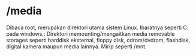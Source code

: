 # /media

Dibaca root, merupakan direktori utama sistem Linux. Ibaratnya seperti C: pada windows.: Direktori memounting/mengaitkan media removable storages seperti harddisk eksternal, floppy disk, cdrom/dvdrom, flashdisk, digital kamera maupun media lainnya. Mirip seperti /mnt.